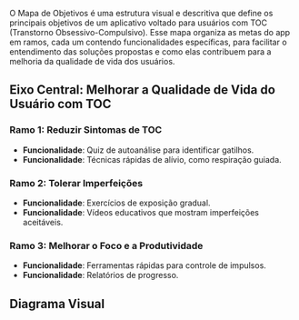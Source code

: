 
O Mapa de Objetivos é uma estrutura visual e descritiva que define os principais objetivos de um aplicativo voltado para usuários com TOC (Transtorno Obsessivo-Compulsivo). Esse mapa organiza as metas do app em ramos, cada um contendo funcionalidades específicas, para facilitar o entendimento das soluções propostas e como elas contribuem para a melhoria da qualidade de vida dos usuários.

## Eixo Central: Melhorar a Qualidade de Vida do Usuário com TOC

### Ramo 1: Reduzir Sintomas de TOC
- **Funcionalidade**: Quiz de autoanálise para identificar gatilhos.
- **Funcionalidade**: Técnicas rápidas de alívio, como respiração guiada.

### Ramo 2: Tolerar Imperfeições
- **Funcionalidade**: Exercícios de exposição gradual.
- **Funcionalidade**: Vídeos educativos que mostram imperfeições aceitáveis.

### Ramo 3: Melhorar o Foco e a Produtividade
- **Funcionalidade**: Ferramentas rápidas para controle de impulsos.
- **Funcionalidade**: Relatórios de progresso.

## Diagrama Visual

